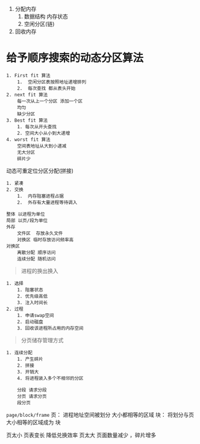 
1. 分配内存
    1. 数据结构 内存状态
    2. 空闲分区(链)
2. 回收内存

给予顺序搜索的动态分区算法
=======

    1. First fit 算法
        1.  空闲分区表按照地址递增排列
        2.  每次查找 都从表头开始
    2. next fit 算法
        每一次从上一个分区 添加一个区
        均匀
        缺少分区
    3. Best fit 算法
        1. 每次从开头查找
        2. 空间大小从小到大递增
    4. worst fit 算法
        空间表地址从大到小递减
        无大分区
        碎片少

动态可重定位分区分配(拼接)

    1. 紧凑
    2. 交换
        1.  内存阻塞进程占据
        2.  外存有大量进程等待调入

    整体 以进程为单位
    局部 以页/段为单位
    外存
        文件区  存放永久文件
        对换区 临时存放访问频率高
    对换区
        离散分配 顺序访问
        连续分配 随机访问

> 进程的换出换入

    1. 选择
        1. 阻塞状态
        2. 优先级高低
        3. 注入时间长
    2. 过程
        1. 申请swap空间
        2. 启动磁盘
        3. 回收该进程所占用的内存空间

> 分页储存管理方式

    1. 连续分配
        1. 产生碎片
        2. 拼接
        3. 开销大
        4. 将进程装入多个不相邻的分区

        分段 请求分段
        分页 请求分页
        段分页

`page/block/frame`
页： 进程地址空间被划分 大小都相等的区域
块： 将划分与页大小相等的区域成为 块

页太小  页表变长 降低兑换效率
页太大  页面数量减少 ，碎片增多
